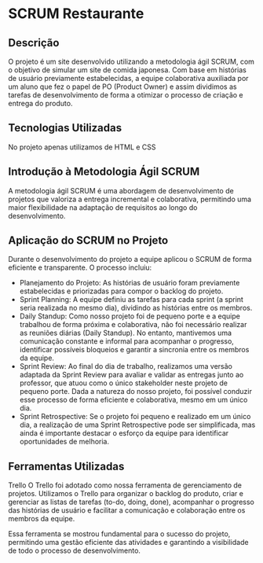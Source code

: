 # SCRUM Restaurante

## Descrição

O projeto é um site desenvolvido utilizando a metodologia ágil SCRUM, com o objetivo de simular um site de comida japonesa. Com base em histórias de usuário previamente estabelecidas, a equipe colaborativa auxiliada por um aluno que fez o papel de PO (Product Owner) e assim dividimos as tarefas de desenvolvimento de forma a otimizar o processo de criação e entrega do produto.

## Tecnologias Utilizadas

No projeto apenas utilizamos de HTML e CSS

## Introdução à Metodologia Ágil SCRUM

A metodologia ágil SCRUM é uma abordagem de desenvolvimento de projetos que valoriza a entrega incremental e colaborativa, permitindo uma maior flexibilidade na adaptação de requisitos ao longo do desenvolvimento.

## Aplicação do SCRUM no Projeto

Durante o desenvolvimento do projeto a equipe aplicou o SCRUM de forma eficiente e transparente. O processo incluiu:

- Planejamento do Projeto: As histórias de usuário foram previamente estabelecidas e priorizadas para compor o backlog do projeto.
- Sprint Planning: A equipe definiu as tarefas para cada sprint (a sprint seria realizada no mesmo dia), dividindo as histórias entre os membros.
- Daily Standup: Como nosso projeto foi de pequeno porte e a equipe trabalhou de forma próxima e colaborativa, não foi necessário realizar as reuniões diárias (Daily Standup). No entanto, mantivemos uma comunicação constante e informal para acompanhar o progresso, identificar possíveis bloqueios e garantir a sincronia entre os membros da equipe.
- Sprint Review: Ao final do dia de trabalho, realizamos uma versão adaptada da Sprint Review para avaliar e validar as entregas junto ao professor, que atuou como o único stakeholder neste projeto de pequeno porte. Dada a natureza do nosso projeto, foi possível conduzir esse processo de forma eficiente e colaborativa, mesmo em um único dia.
- Sprint Retrospective: Se o projeto foi pequeno e realizado em um único dia, a realização de uma Sprint Retrospective pode ser simplificada, mas ainda é importante destacar o esforço da equipe para identificar oportunidades de melhoria. 

## Ferramentas Utilizadas

Trello
O Trello foi adotado como nossa ferramenta de gerenciamento de projetos. Utilizamos o Trello para organizar o backlog do produto, criar e gerenciar as listas de tarefas (to-do, doing, done), acompanhar o progresso das histórias de usuário e facilitar a comunicação e colaboração entre os membros da equipe.

Essa ferramenta se mostrou fundamental para o sucesso do projeto, permitindo uma gestão eficiente das atividades e garantindo a visibilidade de todo o processo de desenvolvimento.
